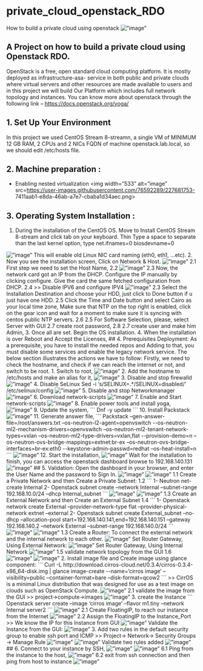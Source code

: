 # private_cloud_openstack_RDO
How to build a private cloud using openstack
<img width=”800” alt=”image” src=https://user-images.githubusercontent.com/128940844/227748524-12932eab-80d5-4875-b555-0668989a5982.jpeg>
## A Project on how to build a private cloud using Openstack RDO.
OpenStack is a free, open standard cloud computing platform. It is mostly deployed as infrastructure-asa-
service in both public and private clouds where virtual servers and other resources are made available
to users and in this project we will build Our Platform which includes full network topology and
instances.
You can know more about openstack through the following link – https://docs.openstack.org/yoga/
## 1. Set Up Your Environment
In this project we used CentOS Stream 8-streamn, a single VM of MINIMUM 12 GB RAM, 2 CPUs and 2
NICs
FQDN of machine openstack.lab.local, so we should edit /etc/hosts file.
## 2. Machine preparation :
- Enabling nested virtualization
<img width=”533” alt=”image” src=https://user-images.githubusercontent.com/76592289/227681753-
7411aab1-e8da-46ab-a7e7-cbaba1d34aec.png>
## 3. Operating System Installation :
1. During the installation of the CentOS OS. Move to Install CentOS Stream 8-stream and click tab
on your keyboard.
Thin Type a space to separate than the last kernel option, type net.ifnames=0 biosdevname=0
<img width=”800” alt=”image” src=https://user-images.githubusercontent.com/76592289/227681824-fa0327f3-9797-48c0-a0db-16c866cc175a.png>
This will enable old Linux NIC card naming (eth0, eth1, …etc).
2. Now you see the installation screen, Click on Network & Host.
<img width=”420” alt=”image” src=https://user-images.githubusercontent.com/76592289/227682265-ecd6c7f2-dceb-472f-86d5-a97ab0df31a4.png>
2.1 First step we need to set the Host Name,
2.2
<img width=”420” alt=”image” src=https://user-images.githubusercontent.com/76592289/227682323-4a5bf1cf-37ed-4b4d-bb94-a0da8cdf42bb.png>
2.3 Now, the network card got an IP from the DHCP. Configure the IP manually by clicking configure. Give the card the same fetched configuration from DHCP.
2.4 >> Disable IPV6 and configure IPV4
<img width=”420” alt=”image” src=https://user-images.githubusercontent.com/76592289/227682445-502819db-cf30-4523-acd2-1677dc878f40.png>
2.3 Select the Installation Destination and choose your HDD, just click to Done button if u just have one HDD.
2.5 Click the Time and Date button and select Cairo as your local time zone, Make sure that NTP on the top right is enabled, click on the gear icon and wait for a moment to make sure it is syncing with centos public NTP servers.
2.6
2.5 For Software Selection, please, select Server with GUI
2.7 create root password,
2.8
2.7 create user and make him Admin,
3. Once all are set. Begin the OS installation.
4. When the installation is over Reboot and Accept the Licenses,
## 4. Prerequisites Deployment:
As a prerequisite, you have to install the needed repos and Adding to that, you must disable some services and enable the legacy network service.
The below section illustrates the actions we have to follow:
Firstly, we need to check the hostname, and check if we can reach the internet or not, and switch to be root.
1. Switch to root,
<img width=”420” alt=”image” src=https://user-images.githubusercontent.com/76592289/227682865-001f0fa0-b3d2-47dd-8087-c3ef86d5ee12.png>
2. Add the hostname to /etc/hosts and make an alias for it,
<img width=”420” alt=”image” src=https://user-images.githubusercontent.com/76592289/227683541-db6ba19a-08d2-479f-a336-9c74aac57a8a.png>
3. Disable and stop firewalld
<img width=”420” alt=”image” src=https://user-images.githubusercontent.com/76592289/227684180-7832b68b-adbe-41d5-aacd-9047ce67835c.png>
4. Disable SeLinux
Sed -i ‘s/SELINUX=.*/SELINUX=disabled/’ /etc/selinux/config
<img width=”420” alt=”image” src=https://user-images.githubusercontent.com/76592289/227685054-b0e9b7b0-d5fb-498f-abfa-ec8c652b009f.png>
5. Disable and stop Networkmanager
<img width=”420” alt=”image” src=https://user-images.githubusercontent.com/76592289/227685745-8d31dd68-a85b-472d-b121-f260cd7d371b.png>
6. Download network-scripts
<img width=”420” alt=”image” src=https://user-images.githubusercontent.com/76592289/227685998-32074c90-72b0-436e-9da2-58d009619acb.png>
7. Enable and Start network-scripts
<img width=”420” alt=”image” src=https://user-images.githubusercontent.com/76592289/227688020-8630af38-0e9e-4ab5-a5d1-de3b00c1d4bc.png>
8. Enable power tools and install yoga,
<img width=”420” alt=”image” src=https://user-images.githubusercontent.com/76592289/227688059-0b458126-e537-42c5-ad58-6ad078467088.png>
9. Update the system,
```
Dnf -y update
```
10. Install Packstack
<img width=”420” alt=”image” src=https://user-images.githubusercontent.com/76592289/227688823-3f62669d-f64b-42fc-943b-ccd2b3dfcf95.png>
11. Generate answer file,
```
Packstack –gen-answer-file=/root/answers.txt –os-neutron-l2-agent=openvswitch
--os-neutron-ml2-mechanism-drivers=openvswitch –os-neutron-ml2-tenant-network-types=vxlan –os-neutron-ml2-type-drivers=vxlan,flat
--provision-demo=n –os-neutron-ovs-bridge-mappings=extnet:br-ex –os-neutron-ovs-bridge-interfaces=br-ex:eth0
--keystone-admin-passwd=redhat –os-heat-install=n
```
<img width=”420” alt=”image” src=https://user-images.githubusercontent.com/76592289/227688975-6e84bfe8-ec82-44e7-8bbd-8c2ca8b380c0.png>
12. Start the installation,
<img width=”420” alt=”image” src=https://user-images.githubusercontent.com/76592289/227689149-34e37516-f03c-433c-8130-6dfff788afc2.png>
Wait for the installation to finish, you can access the openstack dashboard browse to 192.168.140.131
<img width=”420” alt=”image” src=https://user-images.githubusercontent.com/76592289/227689545-0e1d9fe6-d7ef-4aa2-b88f-ea303e79f718.jpg>
## 5. Validation:
Open the dashboard in your browser, and enter the User Name and the password to Sign In.
<img width=”420” alt=”image” src=https://user-images.githubusercontent.com/76592289/227689810-d28657c5-bf6b-4605-812e-34bd5735394d.PNG>
<img width=”420” alt=”image” src=https://user-images.githubusercontent.com/76592289/227689951-9dead25a-d272-4d8b-92f7-50bd73e70d1d.PNG>
1.1 Create a Private Network and then Create a Private Subnet:
1.2
```
1- Neutron net-create Internal
2- Openstack subnet create –network Internal –subnet-range 192.168.10.0/24 –dhcp Internal_subnet
```
<img width=”420” alt=”image” src=https://user-images.githubusercontent.com/76592289/227736798-7cde2801-82d3-4416-9c44-d7b3dcb41912.png>
<img width=”420” alt=”image” src=https://user-images.githubusercontent.com/76592289/227736748-d94a175b-9e5f-45be-b3c6-a6c44fef1e93.png>
1.3 Create an External Network and then Create an External Subnet
1.4
```
1- Openstack network create External –provider-network-type flat –provider-physical-network extnet –external
2- Openstack subnet create External_subnet –no-dhcp –allocation-pool start=192.168.140.141,end=192.168.140.151 –gateway 192.168.140.2 –network External –subnet-range 192.168.140.0/24
```
<img width=”420” alt=”image” src=https://user-images.githubusercontent.com/76592289/227736984-bd2386d2-ae3c-49d3-ade9-40ce7201d34f.png>
<img width=”420” alt=”image” src=https://user-images.githubusercontent.com/76592289/227737103-5e44516e-503d-4666-9242-dcb11a0530ef.png>
1.3 Create a Router: To connect the external network and the internal network to each other.
<img width=”420” alt=”image” src=https://user-images.githubusercontent.com/76592289/227737224-ac1a263b-1dd5-43b8-a71e-4a9d8cb9eb76.png>
Set Router Gateway, Using External Network:
<img width=”420” alt=”image” src=https://user-images.githubusercontent.com/76592289/227737307-e05f8f20-d882-4005-8ad6-46ea3964f923.png>
Set Router Gateway, Using Internal Network
<img width=”420” alt=”image” src=https://user-images.githubusercontent.com/76592289/227737624-f43ad665-6f3a-4efb-9e45-3a41d9e8b313.png>
1.5 validate network topology from the GUI
1.6
<img width=”420” alt=”image” src=https://user-images.githubusercontent.com/76592289/227737447-2f7a165e-f8a0-4a9c-8932-956ec6f51b49.PNG>
<img width=”420” alt=”image” src=https://user-images.githubusercontent.com/76592289/227738399-3f575f38-3ca5-4cc9-a068-826856bdef1d.png>
2. Install image file and Create image using glance component:
```
Curl -L http://download.cirros-cloud.net/0.3.4/cirros-0.3.4-x86_64-disk.img | glance image-create --name=’cirros image’ –visibility=public –container-format=bare –disk-format=qcow2
```
>> CirrOS is a minimal Linux distribution that was designed for use as a test image on clouds such as OpenStack Compute.
<img width=”420” alt=”image” src=https://user-images.githubusercontent.com/76592289/227719344-2b403d30-5e61-4ccd-af05-96ddc88cb12f.png>
2.1 validate the image from the GUI
>> project->compute->images
<img width=”520” alt=”image” src=https://user-images.githubusercontent.com/76592289/227719563-b3518cc1-c485-4c91-a4ff-4a99cc2d7f61.png>
3. create the Instance
```
Openstack server create –image ‘cirros image’ –flavor m1.tiny –network Internal server2
```
<img width=”520” alt=”image” src=https://user-images.githubusercontent.com/76592289/227735989-d6d9445f-5ea6-4790-8fae-dd217c112517.png>
2.1 Create FloatingIP, to reach our instance from the Internet
<img width=”520” alt=”image” src=https://user-images.githubusercontent.com/76592289/227736259-b4d94778-a2df-43d5-8ba9-7926b67acdb3.png>
2.2 Assign the FloatingIP to the Instance_Port
>> We know the IP for this Instance from GUI
<img width=”520” alt=”image” src=https://user-images.githubusercontent.com/76592289/227738009-c2b51c48-3fd7-4bbf-9b7e-adadd56a57d5.png>
Validate the Instance from the GUI:
<img width=”520” alt=”image” src=https://user-images.githubusercontent.com/76592289/227736139-b3f6a1c1-d370-4e19-9adb-9ac9bbe97a75.png>
3. Add two rules in the default security group to enable ssh port and ICMP
>> Project→ Network→ Security Groups → Manage Rule
<img width=”520” alt=”image” src=https://user-images.githubusercontent.com/76592289/227723242-88d9da4e-198c-41d5-9817-77fb16284463.png>
<img width=”520” alt=”image” src=https://user-images.githubusercontent.com/76592289/227723332-143096ba-60cc-424c-bb7a-34a0e4d67945.png>
Validate two rules added
<img width=”520” alt=”image” src=https://user-images.githubusercontent.com/76592289/227723506-781e77e7-4917-430a-83cf-1eda801c648d.png>
## 6. Connect to your instance by SSH,
<img width=”520” alt=”image” src=https://user-images.githubusercontent.com/76592289/227738683-a9d5d2bb-e0fe-43ab-a9fb-90bca5e179c2.png>
<img width=”520” alt=”image” src=https://user-images.githubusercontent.com/76592289/227738842-a679c862-6bc7-4ab6-9108-da693eb2dc77.png>
6.1 Ping from the instance to the host,
<img width=”520” alt=”image” src=https://user-images.githubusercontent.com/76592289/227738890-672444be-e195-4953-a93e-290954e4a982.png>
6.2 exit from ssh connection and then ping from host to instance
<img width=”520” alt=”image” src=https://user-images.githubusercontent.com/76592289/227739472-ec44dc8e-594e-4b67-8de6-9e04ab90f851.png>

